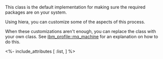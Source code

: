 This class is the default implementation for making sure the required packages are on your system.

Using hiera, you can customize some of the aspects of this process.

When these customizations aren't enough, you can replace the class with your own class. See [ibm_profile::mq_machine](./mq_machine.html) for an explanation on how to do this.

<%- include_attributes [
  :list,
] %>
